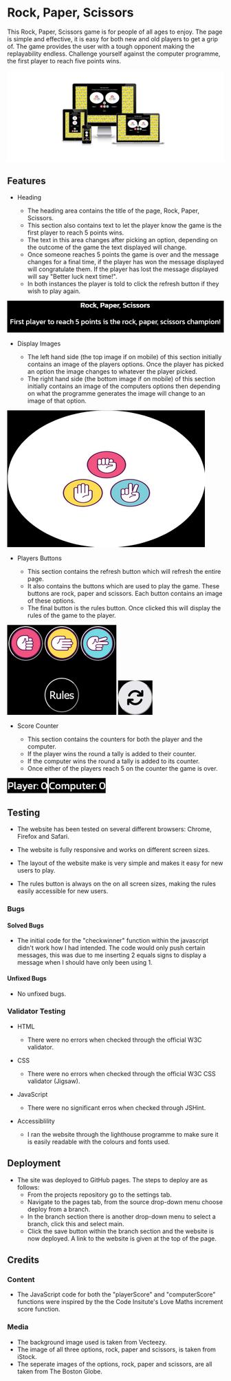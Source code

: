 # Rock, Paper, Scissors 

This Rock, Paper, Scissors game is for people of all ages to enjoy. The page is simple and effective, it is easy
for both new and old players to get a grip of. The game provides the user with a tough opponent making the replayability endless.
Challenge yourself against the computer programme, the first player to reach five points wins.

![website displayed in different screens](/assets/images/AmIResponsive.png)

## Features

* Heading 

    * The heading area contains the title of the page, Rock, Paper, Scissors. 
    * This section also contains text to let the player know the game is the first player to 
    reach 5 points wins.
    * The text in this area changes after picking an option, depending on the outcome
    of the game the text displayed will change.
    * Once someone reaches 5 points the game is over and the message changes for a final time,
    if the player has won the message displayed will congratulate them. If the player has lost the 
    message displayed will say "Better luck next time!". 
    * In both instances the player is told to click the refresh button if they wish to play again.

![heading of the website](/assets/images/Heading%20Section.png)

* Display Images

    * The left hand side (the top image if on mobile) of this section initially contains an image of
    the players options. Once the player has picked an option the image changes to whatever the player picked.
    * The right hand side (the bottom image if on mobile) of this section initially contains an image of the
    computers options then depending on what the programme generates the image will change to an image of 
    that option.

![display images](/assets/images/InitialOptionsImage.png)

* Players Buttons 

    * This section contains the refresh button which will refresh the entire page.
    * It also contains the buttons which are used to play the game. These buttons are
    rock, paper and scissors. Each button contains an image of these options.
    * The final button is the rules button. Once clicked this will display the rules of the game to
    the player.

![game choice and rules buttons](/assets/images/PlayerOptions.png)
![refresh button](/assets/images/RefreshButton.png)

* Score Counter

    * This section contains the counters for both the player and the computer.
    * If the player wins the round a tally is added to their counter.
    * If the computer wins the round a tally is added to its counter. 
    * Once either of the players reach 5 on the counter the game is over.

![player score counter](/assets/images/PlayerScore.png)
![computer score counter](/assets/images/ComputerScore.png)

## Testing

* The website has been tested on several different browsers: Chrome, Firefox and Safari.

* The website is fully responsive and works on different screen sizes.

* The layout of the website make is very simple and makes it easy for new users to play.

* The rules button is always on the on all screen sizes, making the rules easily accessible 
for new users. 

### Bugs 

#### Solved Bugs

* The initial code for the "checkwinner" function within the javascript didn't work how I had 
intended. The code would only push certain messages, this was due to me inserting 2 equals signs
to display a message when I should have only been using 1.

#### Unfixed Bugs 

* No unfixed bugs.

### Validator Testing 

* HTML
    * There were no errors when checked through the official W3C validator.

* CSS
    * There were no errors when checked through the official W3C CSS validator (Jigsaw).

* JavaScript
    * There were no significant erros when checked through JSHint.

* Accessiblility
    * I ran the website through the lighthouse programme to make sure it is easily readable 
    with the colours and fonts used.

## Deployment 

* The site was deployed to GitHub pages. The steps to deploy are as follows:
    * From the projects repository go to the settings tab.
    * Navigate to the pages tab, from the source drop-down menu choose deploy from a branch.
    * In the branch section there is another drop-down menu to select a branch, click this and select main.
    * Click the save button within the branch section and the website is now deployed. A link to the website
    is given at the top of the page.

## Credits

### Content

* The JavaScript code for both the "playerScore" and "computerScore" functions were inspired by the 
the Code Insitute's Love Maths increment score function.

### Media

* The background image used is taken from Vecteezy.
* The image of all three options, rock, paper and scissors, is taken from iStock.
* The seperate images of the options, rock, paper and scissors, are all taken from The Boston Globe.